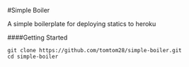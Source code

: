 #Simple Boiler

A simple boilerplate for deploying statics to heroku

####Getting Started

```shell
git clone https://github.com/tomtom28/simple-boiler.git
cd simple-boiler
```

